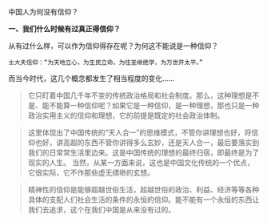 中国人为何没有信仰？

**一、我们什么时候有过真正得信仰？**

从有过什么样，可以作为信仰得存在呢？为何这不能说是一种信仰？

```士大夫信仰：“为天地立心，为生民立命，为往圣继绝学，为万世开太平。”```

而当今时代，这几个概念都发生了相当程度的变化……
>它只盯着中国几千年不变的传统政治格局和社会制度。那么，这种理想是不是、能不能算一种信仰呢？如果它是一种信仰，是一种理想，那也只是一种政治实用主义的信仰和理想，它的前提是既定的社会政治体制。

>这里体现出了中国传统的“天人合一”的思维模式，不管你讲理想也好，将信仰也好，讲高超的东西不管你讲得多么玄妙，还是天人合一，最后要落实到我们的日常常生活里边来。这是中国传统的理想的最终归宿，即最终是为了现实的人生。
当然，从某一方面来说，这也是中国文化传统的一个优点，它很实际，它不作那些虚无缥缈的玄想。

>精神性的信仰是能够超越世俗生活，超越世俗的政治、利益、经济等等各种具体的支配人们社会生活的条件的永恒的信仰。能不能有一个永恒的东西让我们去追求，这个在我们中国是从来没有过的。